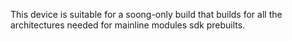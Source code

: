 This device is suitable for a soong-only build that builds for all the architectures
needed for mainline modules sdk prebuilts.
